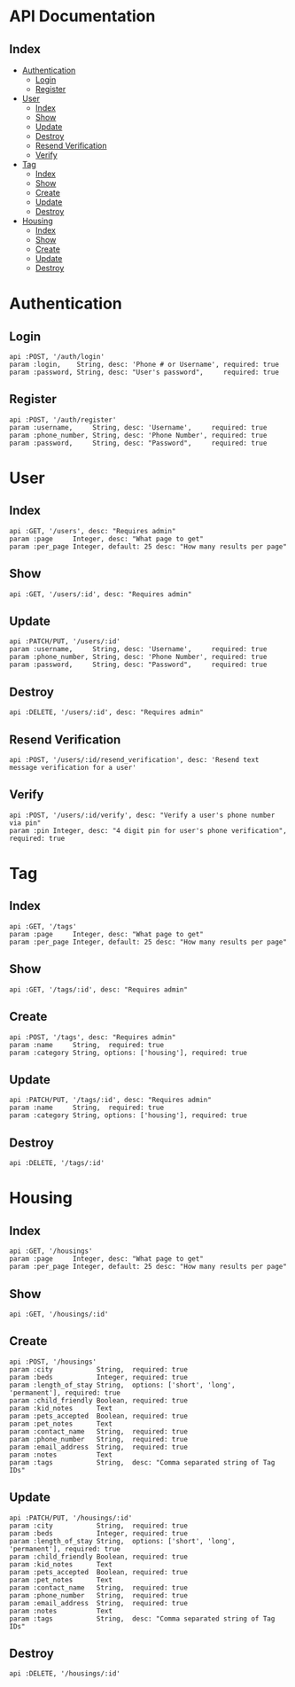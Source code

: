 # API Documentation

## Index
* [Authentication](#authentication)
  * [Login](#login)
  * [Register](#register)
* [User](#user)
  * [Index](#index)
  * [Show](#show)
  * [Update](#update)
  * [Destroy](#destroy)
  * [Resend Verification](#resend-verification)
  * [Verify](#verify)
* [Tag](#tag)
  * [Index](#index-1)
  * [Show](#show-1)
  * [Create](#create)
  * [Update](#update-1)
  * [Destroy](#destroy-1)
* [Housing](#housing)
  * [Index](#index-2)
  * [Show](#show-2)
  * [Create](#create-1)
  * [Update](#update-2)
  * [Destroy](#destroy-2)

# Authentication
## Login
```
api :POST, '/auth/login'
param :login,    String, desc: 'Phone # or Username', required: true
param :password, String, desc: "User's password",     required: true
```
## Register
```
api :POST, '/auth/register'
param :username,     String, desc: 'Username',     required: true
param :phone_number, String, desc: 'Phone Number', required: true
param :password,     String, desc: "Password",     required: true
```

# User
## Index
```
api :GET, '/users', desc: "Requires admin"
param :page     Integer, desc: "What page to get"
param :per_page Integer, default: 25 desc: "How many results per page"
```
## Show
```
api :GET, '/users/:id', desc: "Requires admin"
```
## Update
```
api :PATCH/PUT, '/users/:id'
param :username,     String, desc: 'Username',     required: true
param :phone_number, String, desc: 'Phone Number', required: true
param :password,     String, desc: "Password",     required: true
```
## Destroy
```
api :DELETE, '/users/:id', desc: "Requires admin"
```
## Resend Verification
```
api :POST, '/users/:id/resend_verification', desc: 'Resend text message verification for a user'
```
## Verify
```
api :POST, '/users/:id/verify', desc: "Verify a user's phone number via pin"
param :pin Integer, desc: "4 digit pin for user's phone verification", required: true
```

# Tag
## Index
```
api :GET, '/tags'
param :page     Integer, desc: "What page to get"
param :per_page Integer, default: 25 desc: "How many results per page"
```
## Show
```
api :GET, '/tags/:id', desc: "Requires admin"
```
## Create
```
api :POST, '/tags', desc: "Requires admin"
param :name     String,  required: true
param :category String, options: ['housing'], required: true
```
## Update
```
api :PATCH/PUT, '/tags/:id', desc: "Requires admin"
param :name     String,  required: true
param :category String, options: ['housing'], required: true
```
## Destroy
```
api :DELETE, '/tags/:id'
```

# Housing
## Index
```
api :GET, '/housings'
param :page     Integer, desc: "What page to get"
param :per_page Integer, default: 25 desc: "How many results per page"
```
## Show
```
api :GET, '/housings/:id'
```
## Create
```
api :POST, '/housings'
param :city           String,  required: true
param :beds           Integer, required: true
param :length_of_stay String,  options: ['short', 'long', 'permanent'], required: true
param :child_friendly Boolean, required: true
param :kid_notes      Text
param :pets_accepted  Boolean, required: true
param :pet_notes      Text
param :contact_name   String,  required: true
param :phone_number   String,  required: true
param :email_address  String,  required: true
param :notes          Text
param :tags           String,  desc: "Comma separated string of Tag IDs"
```
## Update
```
api :PATCH/PUT, '/housings/:id'
param :city           String,  required: true
param :beds           Integer, required: true
param :length_of_stay String,  options: ['short', 'long', 'permanent'], required: true
param :child_friendly Boolean, required: true
param :kid_notes      Text
param :pets_accepted  Boolean, required: true
param :pet_notes      Text
param :contact_name   String,  required: true
param :phone_number   String,  required: true
param :email_address  String,  required: true
param :notes          Text
param :tags           String,  desc: "Comma separated string of Tag IDs"
```
## Destroy
```
api :DELETE, '/housings/:id'
```
